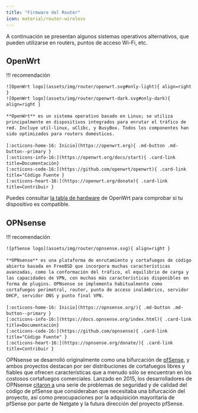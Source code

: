 ```yaml
---
title: "Firmware del Router"
icon: material/router-wireless
---
```


A continuación se presentan algunos sistemas operativos alternativos, que pueden utilizarse en routers, puntos de acceso Wi-Fi, etc.

## OpenWrt

!!! recomendación

    ![OpenWrt logo](assets/img/router/openwrt.svg#only-light){ align=right }
    ![OpenWrt logo](assets/img/router/openwrt-dark.svg#only-dark){ align=right }
    
    **OpenWrt** es un sistema operativo basado en Linux; se utiliza principalmente en dispositivos integrados para enrutar el tráfico de red. Incluye util-linux, uClibc, y BusyBox. Todos los componentes han sido optimizados para routers domésticos.
    
    [:octicons-home-16: Inicio](https://openwrt.org){ .md-button .md-button--primary }
    [:octicons-info-16:](https://openwrt.org/docs/start){ .card-link title=Documentación}
    [:octicons-code-16:](https://github.com/openwrt/openwrt){ .card-link title="Código Fuente }
    [:octicons-heart-16:](https://openwrt.org/donate){ .card-link title=Contribuir }

Puedes consultar [ la tabla de hardware](https://openwrt.org/toh/start) de OpenWrt para comprobar si tu dispositivo es compatible.

## OPNsense

!!! recomendación

    ![pfSense logo](assets/img/router/opnsense.svg){ align=right }
    
    **OPNsense** es una plataforma de enrutamiento y cortafuegos de código abierto basada en FreeBSD que incorpora muchas características avanzadas, como la conformación del tráfico, el equilibrio de carga y las capacidades de VPN, con muchas más características disponibles en forma de plugins. OPNsense se implementa habitualmente como cortafuegos perimetral, router, punto de acceso inalámbrico, servidor DHCP, servidor DNS y punto final VPN.
    
    [:octicons-home-16: Inicio](https://opnsense.org/){ .md-button .md-button--primary }
    [:octicons-info-16:](https://docs.opnsense.org/index.html){ .card-link title=Documentación}
    [:octicons-code-16:](https://github.com/opnsense){ .card-link title="Código Fuente" }
    [:octicons-heart-16:](https://opnsense.org/donate/){ .card-link title=Contribuir }

OPNsense se desarrolló originalmente como una bifurcación de [pfSense](https://en.wikipedia.org/wiki/PfSense), y ambos proyectos destacan por ser distribuciones de cortafuegos libres y fiables que ofrecen características que a menudo sólo se encuentran en los costosos cortafuegos comerciales. Lanzado en 2015, los desarrolladores de OPNsense [citaron a](https://docs.opnsense.org/history/thefork.html) una serie de problemas de seguridad y de calidad del código de pfSense que consideraban que necesitaba una bifurcación del proyecto, así como preocupaciones por la adquisición mayoritaria de pfSense por parte de Netgate y la futura dirección del proyecto pfSense.
